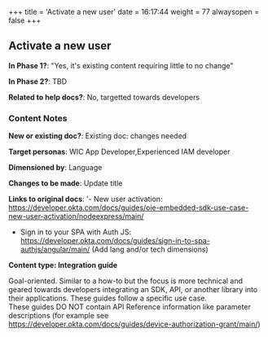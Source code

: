 +++
title = 'Activate a new user'
date = 16:17:44
weight = 77
alwaysopen = false
+++

## Activate a new user

**In Phase 1?**: "Yes, it's existing content requiring little to no change"

**In Phase 2?**: TBD

**Related to help docs?**: No, targetted towards developers



### Content Notes

**New or existing doc?**: Existing doc: changes needed

**Target personas**: WIC App Developer,Experienced IAM developer

**Dimensioned by**: Language

**Changes to be made**: Update title

**Links to original docs**: '- New user activation: https://developer.okta.com/docs/guides/oie-embedded-sdk-use-case-new-user-activation/nodeexpress/main/
- Sign in to your SPA with Auth JS: https://developer.okta.com/docs/guides/sign-in-to-spa-authjs/angular/main/ (Add lang and/or tech dimensions)

**Content type: Integration guide**

Goal-oriented. Similar to a how-to but the focus is more technical and geared towards developers integrating an SDK, API, or another library into their applications. 
These guides follow a specific use case.  
These guides DO NOT contain API Reference information like parameter descriptions (for example see https://developer.okta.com/docs/guides/device-authorization-grant/main/)


